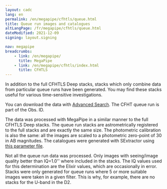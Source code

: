 ```yaml
---
layout: cadc
lang: en
permalink: /en/megapipe/cfhtls/queue.html
title: Queue run images and catalogues
altLangPage: /fr/megapipe/cfhtls/queue.html
dateModified: 2021-12-09
signing: layout.signing

nav: megapipe
breadcrumbs:
    - link: /en/megapipe/
      title: MegaPipe
    - link: /en/megapipe/cfhtls/index.html
      title: CFHTLS
---
```

<p>
    In addition to the full CFHTLS Deep stacks, stacks which only
    combine data from particular queue runs have been generated. You
    may find these stacks useful for various time-sensitive
    investigations.
</p>
<p>
    You can download the data
    with <a href="/en/search/?collection=CFHTMEGAPIPE&amp;Observation.observationID=QD*">Advanced
    Search</a>. The CFHT queue run is part of the Obs. ID.
</p>
<p>
    The data was processed with MegaPipe in a similar manner to the full
    CFHTLS Deep stacks.  The queue run stacks are
    astrometrically registered to the full stacks and are exactly the
    same size. The photometric calibration is also the same: all the
    images are scaled to a photometric zero-point of 30 in AB
    magnitudes. The catalogues were generated with SExtractor
    using <a href="/static/files/megapipe/cfhtlscat.sex">this parameter file</a>.
</p>
<p>
   Not all the queue run data was processed. Only images with
   seeing/image quality better than IQ=1.0'' where included in the
   stacks. The IQ values used for this determination are the Elixir
   values, which are occasionally in error. Stacks were only generated
   for queue runs where 5 or more suitable images were taken in a
   given filter. This is why, for example, there are no stacks for the
   U-band in the D2.
</p>

